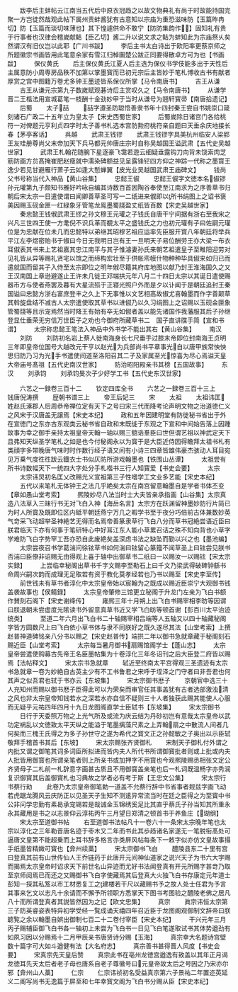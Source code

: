 <!-- { "loadSidebar": true } -->
　　跋李后主蚌帖云江南当五代后中原衣冠趋之以故文物典礼有尚于时故能持国完聚一方岂徒然哉观此帖下属州责蚌酱犹有古意知以宗庙为重恐滋味防【玉篇昨冉切】防【玉篇而琰切味薄也】其下惶遽供命不敢宁【防防集韵作】固知礼有贵于行事者也汉律会稽嵗献鲒【臣乙切】酱二升以说文求之鲒为蚌知此为宗庙祭乆矣然谓汉有旧仪岂以此耶【广川书跋】
　　李后主书太白诗出于欧阳率更蔡京师之所题徽宗书画皆用此笔意余家有雪江归棹圗楚公跋正同要得散卓方可为也【书画跋】
　　保仪黄氏
　　后主保仪黄氏江夏人后主选为保仪书学伎能多出于天性后主属意防小周専房品秩不加第以掌墨寳而已初元宗后主皆妙于笔札博收古书有献者厚赏之宫中图籍万卷尤多钟王墨迹皆系保仪所掌【马令南唐书】
　　吉王从谦
　　吉王从谦元宗第九子数嵗赋观碁诗后主赏叹久之【马令南唐书】
　　从谦学晋二王楷法用宣城葛笔一枝酬十金劲妙甲于当时从谦号为翘轩寳帚【南唐拾遗记】
　　后蜀
　　太子喆
　　喆字遵圣防聪悟善隶书年十四封秦王尝自书姚崇口箴刻诸石广政二十五年立为皇太子【宋史西蜀世家】
　　后蜀嵗除日诸宫门各给桃符一对俾题元亨利贞四字时太子善书札选本宫防勲府桃符亲自题曰天垂余庆地接长春【茅亭客话】
　　呉越
　　武肃王钱镠
　　武肃王钱镠字具美杭州临安人梁郢王友珪册尊尚父末帝加天下兵马都元帅唐庄宗时自称吴越国王谥武肃【五代史吴越世家】
　　武肃王札翰花随腕下星逐豪飞霭若逰云细疑垂露钩刀向背未饶索肉芝筋防画方贠髙掩崔肥赵瘦就中濡染碑额益见呈露锋铓四方仰之神踪一代称之墨寳王逸少若见甘避雁行萧子云如逢大慙蝉翼【皮光业吴越国武肃王庙碑文】
　　钱尚父书号称当代入神品【黄山谷集】
　　忠懿王俶
　　忠懿王俶字文徳本名俶镠孙元瓘第九子颇知书雅好吟咏自编其诗数百首因陶谷奉使至江南求为之序善草书归朝后宋太宗一日遣使谓曰闻卿善草圣可写一二纸进来俶即以所书绢图上之诏书褒美因赐玉砚金匣一红緑象牙管笔龙鳯墨蜀牋盈丈纸皆百数【宋史吴越世家】
　　秦忠懿王钱俶武肃王镠之孙文穆王元瓘之子钱氏自唐干宁间据有浙右至我宋之兴凡三世四王使一方耄倪不识兵革而覩太平之盛钱氏之力也初元瓘有子曰佐嗣元瓘位是为忠献在位未几而忠懿特以弟继其昭穆艺祖应运率先臣服开寳八年朝廷将举兵平江左李煜密贻书于俶曰今日无我明日岂有王一旦明天子易位酬劳王亦大梁一布衣耳俶表其书来上艺祖嘉其忠江南平与其子惟濬妻孙氏来朝艺祖遣皇子至睢阳迎劳对见礼皆从异等赐礼贤宅以馆之而缔构宏壮至于供帐帟幙什物种种毕具俶来如归已而遣就国而留其子入侍至太宗即位之明年俶尽籍其府库地图以献乃封王淮海国久之又王汉南国上章逊避遂止王许未几徙王邓端拱元年八月二十四日太宗以其诞日遣使赐器币方与使者燕罢及暮有大星流殒于正寝光照户外而是夕以讣闻于是朝廷追封王秦国谥曰忠懿方浙右富庶登丰之久上下无事惟以文艺相髙故俶尤喜翰墨而作字善颠草其斡旋盘结不减古人太宗遣使取其草书以进俶乃以久习绢图上之诏赐以玉砚金匣象管蜀牋等且示宠焉然当时降王有始有卒无如俶者盖以能先诸国作我藩服其后子孙继登显仕垂荣无穷信万世臣子之劝也今御府所藏草书二　国子直讲牒手简【宣和书谱】
　　太宗称忠懿王笔法入神品中外书学不能出其右【黄山谷集】
　　南汉
　　刘防
　　刘防初名岩上蔡人徙南海身长七尺垂手过膝末帝即位封南海王贞明三年即皇帝位国号大越改元干亨以赵光为兵部尚书平章事光自以唐甲族常怏怏思归防乃习为光手书遣使间道至洛阳召其二子及家属至光惊喜为尽心焉谥天皇大帝庙号髙祖【五代史南汉世家】
　　防治昭阳殿亲书其榜【五国故事】
　　东汉
　　刘承钧
　　刘承钧旻次子少好学工书【五代史东汉世家】

　　六艺之一録卷三百十二
　　钦定四库全书
　　六艺之一録卷三百十三上　　钱唐倪涛撰
　　歴朝书谱三上
　　帝王后妃三
　　宋
　　太祖
　　太祖讳匡姓赵氏涿郡人后周恭帝禅位定有天下之号曰宋三代而降考论声明文物之治道徳仁义之风宋于汉唐盖无譲焉【宋史本纪】
　　政和五年因建明堂有防徙秘书省出于外在宣徳门之东亦古东观类云秘书省自政和末既徙于东观之下宣和中间始告落上因踵故事为幸之御手亲持太祖皇帝天翰一轴以赐三舘诰羣臣曰世但谓艺祖以神武定天下且弗知天纵圣学笔札之如是也今付秘阁永以为寳于是大臣近侍因得瞻拜太祖书札有类顔字多带晚唐气味时时作数行经子语又间有小诗三四章皆雄伟豪杰骇动人耳目宛见万乗气度徃徃跋云鐡衣士书似仄防所游戏翰墨也【铁围山丛谭】
　　太祖尝有所书诗数幅天下一统四大字处分手札楷书三行人知寳爱【书史会要】
　　太宗
　　太宗讳炅初名匡乂改赐光义宣祖第三子性嗜学工文业多艺能【宋史本纪】
　　五代以来笔札无体钟王之法几乎絶矣太宗在南宫留意翰墨自是学者书体丕变【章如愚山堂考索】
　　熈陵妙尽八法当时士大夫皆亲承指画【山谷集】太宗真造八法草入三昧行书无对飞白入神【海岳名言】太宗方在跃渊留神墨妙防行片简已为时人所寳及既即位区内砥平朝廷燕宁万几之暇学书至于夜分巧倍前古体兼数妙英气竒采飞动超举圣神絶艺无得而名焉帝善篆隶草行飞白八分而草书冠絶尝语近臣曰朕君临天下亦有何事于笔研特心中好耳江东人能小草累召诘之殊不知向背也小草字学难防飞白字势罕工吾亦恐自此废絶矣盖深虑书法之缺坠而勤以兴之也【墨池编】
　　太宗尝夜召书学葛湍问徐铉草书如何湍曰铉留心篆籀不闻草圣上曰铉尝见朕书否湍曰臣僚非诏赐无由得观上喜于轴中出御草书二纸曰一以赐汝一以赐铉【宋太宗实録】
　　上尝临幸秘阁出草书千字文赐李至勒石上曰千文乃梁武得破碑钟繇书命周兴嗣次韵而成理无足取若有资于教化莫孝经若也乃书以赐至【宋史李至传】
　　前世钱未有草书者淳化中太宗皇帝始以宸翰为之既成以赐近臣崇宁大观御书钱盖袭故事也【侯鲭録】
　　太宗皇帝肇修三馆更立秘阁于升龙门左亲为飞白书额作賛刻石阁下【宋史谢绛传】
　　雍熈三年十月朔上出飞白书赐宰相李昉等因谓曰朕退朝未尝虚度光隂读书外留意真草书近又学飞白昉等顿首谢【彭百川太平治迹统类】
　　至道二年六月出飞白书二十轴赐宰相吕端等人五轴又以四十轴藏秘阁字皆方圆数尺上曰飞白依小草书体与隶不同朕好之既久遂尽其法【山堂考索】上撰赵普神道碑铭亲八分书以赐之【宋史赵普传】端拱二年以御书急就章藏于秘阁刻石赐近臣【山堂考索】
　　太宗每当暑月御书扇赐馆阁学士【蓬山志】
　　太宗皇帝尝遣使购募古先帝王名臣墨帖集为十卷淳化三年冬诏刊之后大臣登二府皆以赐焉【法帖释文】
　　宋太宗书急就章
　　轼近至终南太平宫得观三圣遗迹有太宗书急就章一卷为妙絶自古英主少有不工书鲁君之宋呼于垤泽之门守者曰非吾君也何其声之似吾君也轼于书亦云【东坡集】
　　宋太宗御书厯子
　　京朝官中选三十人充知州而赐以御书厯子臣得此可以为荣矣而审官任其事盖犹有古者选部激浊清之风也非太宗皇帝知钱若水之深若水亦自信不疑则三十人者独获此赐其能使人心服而无疑乎元祐四年四月十九日龙图阁直学士臣轼书【东坡集】
　　宋太宗御书
　　日行于天委照万物之上光气所及或流为庆云结为丹砂初岂有意哉太宗皇帝以武功定祸乱以文徳致太平天纵之能溢于笔墨摛藻尺素之上弄翰扇之中散流人间者几何矣而三槐王氏得之为多子孙世守之遂为希代之寳文正之孙懿敏之子奥出以示臣轼敬拜手稽首书其后【东坡】
　　宋太宗赐张齐贤御札
　　宋制天子御札付外谓之内批又谓之御笔其词多词臣所拟进而皆内夫人所代书所谓御寳批者则或上批或内夫人批皆用御寳也所谓亲笔者则上所亲书或加押字不用寳也今观熈陵赐丞相张文定公齐贤母子二札前一札辞意字画甚古质且不用御寳盖亲笔也后一札词既温畅字亦秀润复识御寳其后盖御寳札也习典故之学者必有考于斯【王忠文公集】
　　宋太宗行书蔡行勑
　　此卷乃太宗皇帝御笔勅一道盖不允蔡行辞中书省事者觌兹字画飞动若虎踞龙腾风云庆防正以见圣天子生知不测逺异常流当时在廷之臣得之为至寳中书公非问学忠勤有素曷承宠锡若是哉诚金玉锦绣奚足比其直乎蔡氏子孙当知其所重永永其藏用是书之以志景仰云淳祐丙午三月望日郑清之顿首书于养鱼庄【瑚纲】
　　宋太宗至道御书帖
　　右至道御书法帖凡十一卷六十一条宋太宗晚年笔也太宗以淳化之三年勒晋唐名迹于枣木又二年而书此其歩趋诸名家遂无一笔脱衔髙处可逼唐文皇第不能超乗而上耳书辞多格言亦类屏风帖每条下一敕字似亦仿文皇故事搨手纸墨皆精媺可寳也【弇州续藁】
　　宋太宗御书飞白
　　醴陵县东二十里有宫曰登真其前有山世传仙人王乔链药于此唐开元间神仙道家之说兴天子为书六大字赐而揭焉太宗皇帝时诏求天下前世名山异迹而尤好书法闻登真有开元所赐字甚竒乃取至京师阅焉已而还之又赐御书飞白字使藏焉其后登真大火独飞白书存康定元年道士彭知一探其私笈以市工材悉复工之建楼若干尺以藏赐书予之故人处士任君为予言其事来乞文以志凡十余请而不懈予所领职方悉掌天下图书考图验之醴陵老佛之居凡八十而所谓登真者其説皆然因为之记【欧文忠集】
　　真宗
　　眞宗讳恒太宗第三子防英睿姿表特异初学受经一覧成诵天禧四年召近臣于龙图阁观御制文辞帝曰朕聼覧之余以翰墨自娯出御制七百二十二卷付宰臣【宋史本纪】
　　干兴元年三月丙子赐辅臣御飞白书各一轴初上未尝为飞白书一日见飞白笔遂取试书其体势遒劲有如夙习因以分赐焉十二月甲辰亲书唐贤诗分赐【玉海】
　　真宗幸大名题诗宫壁数十篇字可大如斗遒健有法【大名府志】
　　真宗善书甚得晋人风度【书史会要】
　　宋真宗先天皇后赞
　　真宗此书在亳州龙徳宫遒逸有致盖以其年正月谒龙徳耳先天太后者老子母也唐系自老子尊徽号曰元皇帝故太后之号因之乃宋亦尔邪【弇州山人藁】
　　仁宗
　　仁宗讳祯初名受益真宗第六子景祐二年置迩英延义二阁写尚书无逸篇于屏至和七年幸寳文阁为飞白书分赐从臣【宋史本纪】
